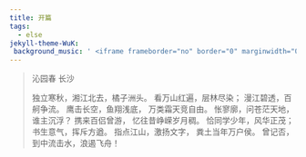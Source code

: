 ```yaml
---
title: 开篇
tags:
  - else
jekyll-theme-WuK:
 background_music: ' <iframe frameborder="no" border="0" marginwidth="0" marginheight="0" width=100% height=42 src="//music.163.com/outchain/player?type=2&id=22800822&auto=1&height=32"></iframe>'
---
```


> 沁园春 长沙
>
> 独立寒秋，湘江北去，橘子洲头。
> 看万山红遍，层林尽染；
> 漫江碧透，百舸争流。
> 鹰击长空，鱼翔浅底，
> 万类霜天竞自由。
> 怅寥廓，问苍茫天地，谁主沉浮？
> 携来百侣曾游，
> 忆往昔峥嵘岁月稠。
> 恰同学少年，风华正茂；
> 书生意气，挥斥方遒。
> 指点江山，激扬文字，
> 粪土当年万户侯。
> 曾记否，到中流击水，浪遏飞舟！
